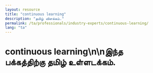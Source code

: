 ```yaml
---
layout: resource
title: "continuous learning"
description: "தமிழ் விளக்கம்."
permalink: /ta/professionals/industry-experts/continuous-learning/
lang: "ta"
---
```


# continuous learning\n\nஇந்த பக்கத்திற்கு தமிழ் உள்ளடக்கம்.
